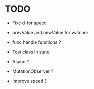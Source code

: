 # TODO

- Fixe d-for speed

- prevValue and newValue for watcher
- func handle functions ?

- Test class in state
- Async ?
- MutationObserver ?
- Improve speed ?
